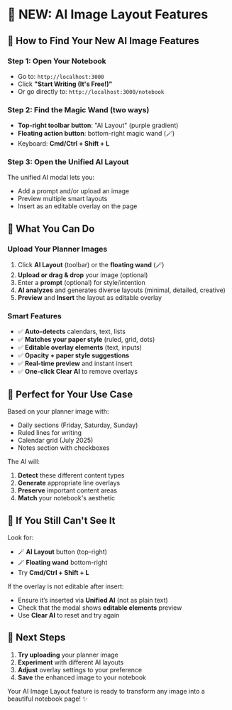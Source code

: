 # 🎉 NEW: AI Image Layout Features

## 🎯 How to Find Your New AI Image Features

### Step 1: Open Your Notebook
- Go to: `http://localhost:3000`
- Click **"Start Writing (It's Free!)"**
- Or go directly to: `http://localhost:3000/notebook`

### Step 2: Find the Magic Wand (two ways)
- **Top-right toolbar button**: "AI Layout" (purple gradient)
- **Floating action button**: bottom-right magic wand (🪄)
- Keyboard: **Cmd/Ctrl + Shift + L**

### Step 3: Open the Unified AI Layout
The unified AI modal lets you:
- Add a prompt and/or upload an image
- Preview multiple smart layouts
- Insert as an editable overlay on the page

## 🎨 What You Can Do

### Upload Your Planner Images
1. Click **AI Layout** (toolbar) or the **floating wand** (🪄)
2. **Upload or drag & drop** your image (optional)
3. Enter a **prompt** (optional) for style/intention
4. **AI analyzes** and generates diverse layouts (minimal, detailed, creative)
5. **Preview** and **Insert** the layout as editable overlay

### Smart Features
- ✅ **Auto-detects** calendars, text, lists
- ✅ **Matches your paper style** (ruled, grid, dots)
- ✅ **Editable overlay elements** (text, inputs)
- ✅ **Opacity + paper style suggestions**
- ✅ **Real-time preview** and instant insert
- ✅ **One-click Clear AI** to remove overlays

## 🚀 Perfect for Your Use Case

Based on your planner image with:
- Daily sections (Friday, Saturday, Sunday)
- Ruled lines for writing
- Calendar grid (July 2025)
- Notes section with checkboxes

The AI will:
1. **Detect** these different content types
2. **Generate** appropriate line overlays
3. **Preserve** important content areas
4. **Match** your notebook's aesthetic

## 🔧 If You Still Can't See It

Look for:
- 🪄 **AI Layout** button (top-right)
- 🪄 **Floating wand** bottom-right
- Try **Cmd/Ctrl + Shift + L**

If the overlay is not editable after insert:
- Ensure it’s inserted via **Unified AI** (not as plain text)
- Check that the modal shows **editable elements** preview
- Use **Clear AI** to reset and try again

## 🎯 Next Steps

1. **Try uploading** your planner image
2. **Experiment** with different AI layouts
3. **Adjust** overlay settings to your preference
4. **Save** the enhanced image to your notebook

Your AI Image Layout feature is ready to transform any image into a beautiful notebook page! ✨
